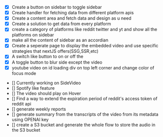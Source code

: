 - [X] Create a button on sidebar to toggle sidebar
- [X] Create handler for fetching data from different platform apis
- [X] Create a content area and fetch data and design as u need
- [X] Create a solution to get data from every platform 
- [X] create a category of platforms like reddit twitter and yt and show all the platforms on sidebar
- [X] make all the content of sidebar as an accordian
- [X] Create a seperate page to display the embedded video and use specific strategies that nextJS offers(SSG,SSR,etc)
- [X] A switch like button to on or off the 
- [X] A toggle button to blur side except the video
- [X] youtube video on id loading div on top left corner and change color of focus mode 

- [] Currently working on SideVideo
- [] Spotify like feature
- [] The video should play on Hover
- []  Find a way to extend the expiration period of reddit's access token of reddit api 
- [] generate weekly reports
- [] generate summary from the transcripts of the video from its metadata using OPENAI key
- [] create a S3 bucket and generate the whole flow to store the audio in the S3 bucket
